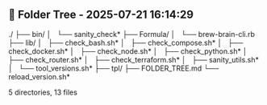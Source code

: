 

## 📁 Folder Tree - 2025-07-21 16:14:29 ##

./
├── bin/
│   └── sanity_check*
├── Formula/
│   └── brew-brain-cli.rb
├── lib/
│   ├── check_bash.sh*
│   ├── check_compose.sh*
│   ├── check_docker.sh*
│   ├── check_node.sh*
│   ├── check_python.sh*
│   ├── check_router.sh*
│   ├── check_terraform.sh*
│   ├── sanity_utils.sh*
│   └── tool_versions.sh*
├── tpl/
├── FOLDER_TREE.md
└── reload_version.sh*

5 directories, 13 files
